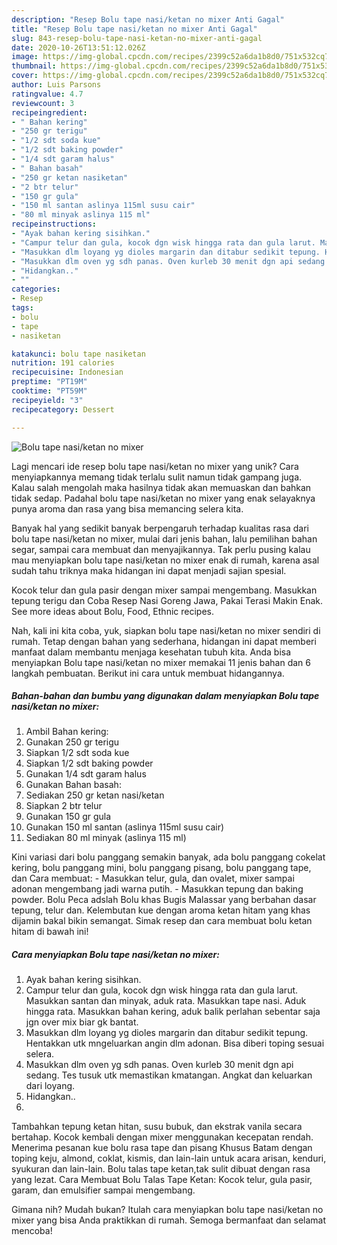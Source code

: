 ```yaml
---
description: "Resep Bolu tape nasi/ketan no mixer Anti Gagal"
title: "Resep Bolu tape nasi/ketan no mixer Anti Gagal"
slug: 843-resep-bolu-tape-nasi-ketan-no-mixer-anti-gagal
date: 2020-10-26T13:51:12.026Z
image: https://img-global.cpcdn.com/recipes/2399c52a6da1b8d0/751x532cq70/bolu-tape-nasiketan-no-mixer-foto-resep-utama.jpg
thumbnail: https://img-global.cpcdn.com/recipes/2399c52a6da1b8d0/751x532cq70/bolu-tape-nasiketan-no-mixer-foto-resep-utama.jpg
cover: https://img-global.cpcdn.com/recipes/2399c52a6da1b8d0/751x532cq70/bolu-tape-nasiketan-no-mixer-foto-resep-utama.jpg
author: Luis Parsons
ratingvalue: 4.7
reviewcount: 3
recipeingredient:
- " Bahan kering"
- "250 gr terigu"
- "1/2 sdt soda kue"
- "1/2 sdt baking powder"
- "1/4 sdt garam halus"
- " Bahan basah"
- "250 gr ketan nasiketan"
- "2 btr telur"
- "150 gr gula"
- "150 ml santan aslinya 115ml susu cair"
- "80 ml minyak aslinya 115 ml"
recipeinstructions:
- "Ayak bahan kering sisihkan."
- "Campur telur dan gula, kocok dgn wisk hingga rata dan gula larut. Masukkan santan dan minyak, aduk rata. Masukkan tape nasi. Aduk hingga rata. Masukkan bahan kering, aduk balik perlahan sebentar saja jgn over mix biar gk bantat."
- "Masukkan dlm loyang yg dioles margarin dan ditabur sedikit tepung. Hentakkan utk mngeluarkan angin dlm adonan. Bisa diberi toping sesuai selera."
- "Masukkan dlm oven yg sdh panas. Oven kurleb 30 menit dgn api sedang. Tes tusuk utk memastikan kmatangan. Angkat dan keluarkan dari loyang."
- "Hidangkan.."
- ""
categories:
- Resep
tags:
- bolu
- tape
- nasiketan

katakunci: bolu tape nasiketan 
nutrition: 191 calories
recipecuisine: Indonesian
preptime: "PT19M"
cooktime: "PT59M"
recipeyield: "3"
recipecategory: Dessert

---
```



![Bolu tape nasi/ketan no mixer](https://img-global.cpcdn.com/recipes/2399c52a6da1b8d0/751x532cq70/bolu-tape-nasiketan-no-mixer-foto-resep-utama.jpg)

Lagi mencari ide resep bolu tape nasi/ketan no mixer yang unik? Cara menyiapkannya memang tidak terlalu sulit namun tidak gampang juga. Kalau salah mengolah maka hasilnya tidak akan memuaskan dan bahkan tidak sedap. Padahal bolu tape nasi/ketan no mixer yang enak selayaknya punya aroma dan rasa yang bisa memancing selera kita.

Banyak hal yang sedikit banyak berpengaruh terhadap kualitas rasa dari bolu tape nasi/ketan no mixer, mulai dari jenis bahan, lalu pemilihan bahan segar, sampai cara membuat dan menyajikannya. Tak perlu pusing kalau mau menyiapkan bolu tape nasi/ketan no mixer enak di rumah, karena asal sudah tahu triknya maka hidangan ini dapat menjadi sajian spesial.

Kocok telur dan gula pasir dengan mixer sampai mengembang. Masukkan tepung terigu dan Coba Resep Nasi Goreng Jawa, Pakai Terasi Makin Enak. See more ideas about Bolu, Food, Ethnic recipes.


Nah, kali ini kita coba, yuk, siapkan bolu tape nasi/ketan no mixer sendiri di rumah. Tetap dengan bahan yang sederhana, hidangan ini dapat memberi manfaat dalam membantu menjaga kesehatan tubuh kita. Anda bisa menyiapkan Bolu tape nasi/ketan no mixer memakai 11 jenis bahan dan 6 langkah pembuatan. Berikut ini cara untuk membuat hidangannya.

<!--inarticleads1-->

##### Bahan-bahan dan bumbu yang digunakan dalam menyiapkan Bolu tape nasi/ketan no mixer:

1. Ambil  Bahan kering:
1. Gunakan 250 gr terigu
1. Siapkan 1/2 sdt soda kue
1. Siapkan 1/2 sdt baking powder
1. Gunakan 1/4 sdt garam halus
1. Gunakan  Bahan basah:
1. Sediakan 250 gr ketan nasi/ketan
1. Siapkan 2 btr telur
1. Gunakan 150 gr gula
1. Gunakan 150 ml santan (aslinya 115ml susu cair)
1. Sediakan 80 ml minyak (aslinya 115 ml)


Kini variasi dari bolu panggang semakin banyak, ada bolu panggang cokelat kering, bolu panggang mini, bolu panggang pisang, bolu panggang tape, dan Cara membuat: - Masukkan telur, gula, dan ovalet, mixer sampai adonan mengembang jadi warna putih. - Masukkan tepung dan baking powder. Bolu Peca adslah Bolu khas Bugis Malassar yang berbahan dasar tepung, telur dan. Kelembutan kue dengan aroma ketan hitam yang khas dijamin bakal bikin semangat. Simak resep dan cara membuat bolu ketan hitam di bawah ini! 

<!--inarticleads2-->

##### Cara menyiapkan Bolu tape nasi/ketan no mixer:

1. Ayak bahan kering sisihkan.
1. Campur telur dan gula, kocok dgn wisk hingga rata dan gula larut. Masukkan santan dan minyak, aduk rata. Masukkan tape nasi. Aduk hingga rata. Masukkan bahan kering, aduk balik perlahan sebentar saja jgn over mix biar gk bantat.
1. Masukkan dlm loyang yg dioles margarin dan ditabur sedikit tepung. Hentakkan utk mngeluarkan angin dlm adonan. Bisa diberi toping sesuai selera.
1. Masukkan dlm oven yg sdh panas. Oven kurleb 30 menit dgn api sedang. Tes tusuk utk memastikan kmatangan. Angkat dan keluarkan dari loyang.
1. Hidangkan..
1. 


Tambahkan tepung ketan hitan, susu bubuk, dan ekstrak vanila secara bertahap. Kocok kembali dengan mixer menggunakan kecepatan rendah. Menerima pesanan kue bolu rasa tape dan pisang Khusus Batam dengan toping keju, almond, coklat, kismis, dan lain-lain untuk acara arisan, kenduri, syukuran dan lain-lain. Bolu talas tape ketan,tak sulit dibuat dengan rasa yang lezat. Cara Membuat Bolu Talas Tape Ketan: Kocok telur, gula pasir, garam, dan emulsifier sampai mengembang. 

Gimana nih? Mudah bukan? Itulah cara menyiapkan bolu tape nasi/ketan no mixer yang bisa Anda praktikkan di rumah. Semoga bermanfaat dan selamat mencoba!
